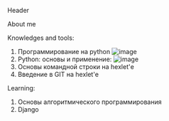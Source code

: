 Header

About me

Knowledges and tools:
1) Программирование на python
![image](https://user-images.githubusercontent.com/109024156/180630831-35049347-aff3-43c5-a76f-2e8691814aa7.png)
2) Python: основы и применение:
![image](https://user-images.githubusercontent.com/109024156/180630855-467ca51e-c25b-4a63-94a8-d0989dc2bb33.png)
3) Основы командной строки на hexlet'е
4) Введение в GIT на hexlet'е

Learning:
1) Основы алгоритмического программирования
2) Django
